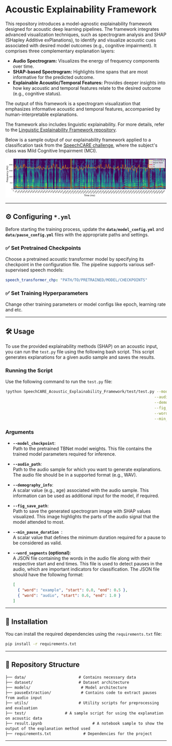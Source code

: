 # Acoustic Explainability Framework

This repository introduces a model-agnostic explainability framework designed for acoustic deep learning pipelines. The framework integrates advanced visualization techniques, such as spectrogram analysis and SHAP (SHapley Additive exPlanations), to identify and visualize acoustic cues associated with desired model outcomes (e.g., cognitive impairment). It comprises three complementary explanation layers:

- **Audio Spectrogram:** Visualizes the energy of frequency components over time.
- **SHAP-based Spectrogram:** Highlights time spans that are most informative for the predicted outcome.
- **Explainable Acoustic/Temporal Features:** Provides deeper insights into how key acoustic and temporal features relate to the desired outcome (e.g., cognitive status).

The output of this framework is a spectrogram visualization that emphasizes informative acoustic and temporal features, accompanied by human-interpretable explanations.

The framework also includes linguistic explainability. For more details, refer to the [Linguistic Explainability Framework repository](https://github.com/SpeechCARE/SpeechCARE_Linguistic_Explainability_Framework.git).

Below is a sample output of our explainability framework applied to a classification task from the [SpeechCARE challenge](https://github.com/SpeechCARE), where the subject's class was Mild Cognitive Impairment (MCI).

![Example Output](figs/qnvo_spectrogram.png)

---

## ⚙️ Configuring `*.yml`

Before starting the training process, update the **`data/model_config.yml`** and **`data/pause_config.yml`** files with the appropriate paths and settings.

### ✅ Set Pretrained Checkpoints

Choose a pretrained acoustic transformer model by specifying its checkpoint in the configuration file. The pipeline supports various self-supervised speech models:

```yaml
speech_transformer_chp: "PATH/TO/PRETRAINED/MODEL/CHECKPOINTS"
```

### ✅ Set Training Hyperparameters

Change other training parameters or model configs like epoch, learning rate and etc.

---

## 🛠️ Usage

To use the provided explainability methods (SHAP) on an acoustic input, you can run the `test.py` file using the following bash script. This script generates explanations for a given audio sample and saves the results.

### Running the Script

Use the following command to run the `test.py` file:

```bash
!python SpeechCARE_Acoustic_Explainability_Framework/test/test.py --model_checkpoint $CHECKPOINTS_FILE \
                                                                 --audio_path $AUDIO_PATH \
                                                                 --demography_info $DEMOGRAPHIC_INFO \
                                                                 --fig_save_path $FIG_SAVE_PATH \
                                                                 --word_segments $WORD_SEGMENTS_PATH \
                                                                 --min_pause_duration 0.15
```

### Arguments

- **`--model_checkpoint`**:  
  Path to the pretrained TBNet model weights. This file contains the trained model parameters required for inference.

- **`--audio_path`**:  
  Path to the audio sample for which you want to generate explanations. The audio file should be in a supported format (e.g., WAV).

- **`--demography_info`**:  
  A scalar value (e.g., age) associated with the audio sample. This information can be used as additional input for the model, if required.

- **`--fig_save_path`**:  
  Path to save the generated spectrogram image with SHAP values visualized. This image highlights the parts of the audio signal that the model attended to most.

- **`--min_pause_duration `**:  
  A scalar value that defines the minimum duration required for a pause to be considered as valid.

- **`--word_segments` (optional)**:  
  A JSON file containing the words in the audio file along with their respective start and end times. This file is used to detect pauses in the audio, which are important indicators for classification. The JSON file should have the following format:
  ```json
  [
    { "word": "example", "start": 0.0, "end": 0.5 },
    { "word": "audio", "start": 0.6, "end": 1.0 }
  ]
  ```

---

## 🚀 Installation

You can install the required dependencies using the `requirements.txt` file:

```bash
pip install -r requirements.txt
```

---

## 📁 Repository Structure

```
├── data/                       # Contains necessary data
├── dataset/                    # Dataset architecture
├── models/                      # Model architecture
├── pauseExtraction/             # Contains code to extract pauses from audio input
├── utils/                      # Utility scripts for preprocessing and evaluation
├── test/                 # A sample script for using the explanation on acoustic data
├── result.ipynb                      # A notebook sample to show the output of the explanation method used
├── requirements.txt              # Dependencies for the project
```

---
